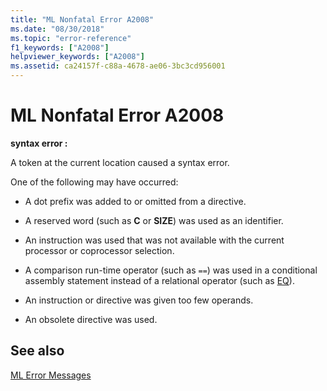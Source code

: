 ```yaml
---
title: "ML Nonfatal Error A2008"
ms.date: "08/30/2018"
ms.topic: "error-reference"
f1_keywords: ["A2008"]
helpviewer_keywords: ["A2008"]
ms.assetid: ca24157f-c88a-4678-ae06-3bc3cd956001
---
```

# ML Nonfatal Error A2008

**syntax error :**

A token at the current location caused a syntax error.

One of the following may have occurred:

- A dot prefix was added to or omitted from a directive.

- A reserved word (such as **C** or **SIZE**) was used as an identifier.

- An instruction was used that was not available with the current processor or coprocessor selection.

- A comparison run-time operator (such as `==`) was used in a conditional assembly statement instead of a relational operator (such as [EQ](../../assembler/masm/operator-eq.md)).

- An instruction or directive was given too few operands.

- An obsolete directive was used.

## See also

[ML Error Messages](../../assembler/masm/ml-error-messages.md)<br/>